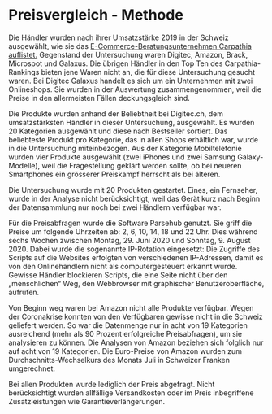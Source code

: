# Preisvergleich - Methode

Die Händler wurden nach ihrer Umsatzstärke 2019 in der Schweiz ausgewählt, wie sie das <a href="https://blog.carpathia.ch/wp-content/uploads/sites/3/2019/07/digital_commerce_schweiz_2019_poster.pdf" target="blank">E-Commerce-Beratungsunternehmen Carpathia auflistet.</a> Gegenstand der Untersuchung waren Digitec, Amazon, Brack, Microspot und Galaxus. Die übrigen Händler in den Top Ten des Carpathia-Rankings bieten jene Waren nicht an, die für diese Untersuchung gesucht waren. Bei Digitec Galaxus handelt es sich um ein Unternehmen mit zwei Onlineshops. Sie wurden in der Auswertung zusammengenommen, weil die Preise in den allermeisten Fällen deckungsgleich sind.

Die Produkte wurden anhand der Beliebtheit bei Digitec.ch, dem umsatzstärksten Händler in dieser Untersuchung, ausgewählt. Es wurden 20 Kategorien ausgewählt und diese nach Bestseller sortiert. Das beliebteste Produkt pro Kategorie, das in allen Shops erhältlich war, wurde in die Untersuchung miteinbezogen. Aus der Kategorie Mobiltelefonie wurden vier Produkte ausgewählt (zwei iPhones und zwei Samsung Galaxy-Modelle), weil die Fragestellung geklärt werden sollte, ob bei neueren Smartphones ein grösserer Preiskampf herrscht als bei älteren.

Die Untersuchung wurde mit 20 Produkten gestartet. Eines, ein Fernseher, wurde in der Analyse nicht berücksichtigt, weil das Gerät kurz nach Beginn der Datensammlung nur noch bei zwei Händlern verfügbar war.

Für die Preisabfragen wurde die Software Parsehub genutzt. Sie griff die Preise um folgende Uhrzeiten ab: 2, 6, 10, 14, 18 und 22 Uhr. Dies während sechs Wochen zwischen Montag, 29. Juni 2020 und Sonntag, 9. August 2020. Dabei wurde die sogenannte IP-Rotation eingesetzt: Die Zugriffe des Scripts auf die Websites erfolgten von verschiedenen IP-Adressen, damit es von den Onlinehändlern nicht als computergesteuert erkannt wurde. Gewisse Händler blockieren Scripts, die eine Seite nicht über den „menschlichen“ Weg, den Webbrowser mit graphischer Benutzeroberfläche, aufrufen.

Von Beginn weg waren bei Amazon nicht alle Produkte verfügbar. Wegen der Coronakrise konnten von den Verfügbaren gewisse nicht in die Schweiz geliefert werden. So war die Datenmenge nur in acht von 19 Kategorien ausreichend (mehr als 90 Prozent erfolgreiche Preisabfragen), um sie analysieren zu können. Die Analysen von Amazon beziehen sich folglich nur auf acht von 19 Kategorien. Die Euro-Preise von Amazon wurden zum Durchschnitts-Wechselkurs des Monats Juli in Schweizer Franken umgerechnet.

Bei allen Produkten wurde lediglich der Preis abgefragt. Nicht berücksichtigt wurden allfällige Versandkosten oder im Preis inbegriffene Zusatzleistungen wie Garantieverlängerungen.
